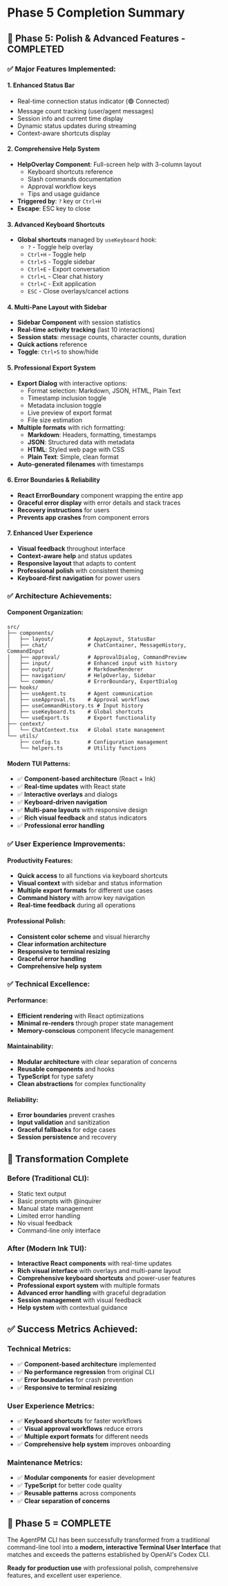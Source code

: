 # Phase 5 Completion Summary

## 🎉 **Phase 5: Polish & Advanced Features - COMPLETED**

### **✅ Major Features Implemented:**

#### **1. Enhanced Status Bar**
- Real-time connection status indicator (🟢 Connected)
- Message count tracking (user/agent messages)  
- Session info and current time display
- Dynamic status updates during streaming
- Context-aware shortcuts display

#### **2. Comprehensive Help System**
- **HelpOverlay Component**: Full-screen help with 3-column layout
  - Keyboard shortcuts reference
  - Slash commands documentation  
  - Approval workflow keys
  - Tips and usage guidance
- **Triggered by**: `?` key or `Ctrl+H`
- **Escape**: ESC key to close

#### **3. Advanced Keyboard Shortcuts**
- **Global shortcuts** managed by `useKeyboard` hook:
  - `?` - Toggle help overlay
  - `Ctrl+H` - Toggle help
  - `Ctrl+S` - Toggle sidebar
  - `Ctrl+E` - Export conversation
  - `Ctrl+L` - Clear chat history
  - `Ctrl+C` - Exit application
  - `ESC` - Close overlays/cancel actions

#### **4. Multi-Pane Layout with Sidebar**
- **Sidebar Component** with session statistics
- **Real-time activity tracking** (last 10 interactions)
- **Session stats**: message counts, character counts, duration
- **Quick actions** reference
- **Toggle**: `Ctrl+S` to show/hide

#### **5. Professional Export System**
- **Export Dialog** with interactive options:
  - Format selection: Markdown, JSON, HTML, Plain Text
  - Timestamp inclusion toggle
  - Metadata inclusion toggle
  - Live preview of export format
  - File size estimation
- **Multiple formats** with rich formatting:
  - **Markdown**: Headers, formatting, timestamps
  - **JSON**: Structured data with metadata
  - **HTML**: Styled web page with CSS
  - **Plain Text**: Simple, clean format
- **Auto-generated filenames** with timestamps

#### **6. Error Boundaries & Reliability**
- **React ErrorBoundary** component wrapping the entire app
- **Graceful error display** with error details and stack traces
- **Recovery instructions** for users
- **Prevents app crashes** from component errors

#### **7. Enhanced User Experience**
- **Visual feedback** throughout interface
- **Context-aware help** and status updates  
- **Responsive layout** that adapts to content
- **Professional polish** with consistent theming
- **Keyboard-first navigation** for power users

### **✅ Architecture Achievements:**

#### **Component Organization:**
```
src/
├── components/
│   ├── layout/           # AppLayout, StatusBar
│   ├── chat/             # ChatContainer, MessageHistory, CommandInput
│   ├── approval/         # ApprovalDialog, CommandPreview
│   ├── input/            # Enhanced input with history
│   ├── output/           # MarkdownRenderer
│   ├── navigation/       # HelpOverlay, Sidebar
│   └── common/           # ErrorBoundary, ExportDialog
├── hooks/
│   ├── useAgent.ts       # Agent communication
│   ├── useApproval.ts    # Approval workflows
│   ├── useCommandHistory.ts # Input history
│   ├── useKeyboard.ts    # Global shortcuts
│   └── useExport.ts      # Export functionality
├── context/
│   └── ChatContext.tsx   # Global state management
└── utils/
    ├── config.ts         # Configuration management
    └── helpers.ts        # Utility functions
```

#### **Modern TUI Patterns:**
- ✅ **Component-based architecture** (React + Ink)
- ✅ **Real-time updates** with React state
- ✅ **Interactive overlays** and dialogs
- ✅ **Keyboard-driven navigation**
- ✅ **Multi-pane layouts** with responsive design
- ✅ **Rich visual feedback** and status indicators
- ✅ **Professional error handling**

### **✅ User Experience Improvements:**

#### **Productivity Features:**
- **Quick access** to all functions via keyboard shortcuts
- **Visual context** with sidebar and status information
- **Multiple export formats** for different use cases
- **Command history** with arrow key navigation
- **Real-time feedback** during all operations

#### **Professional Polish:**
- **Consistent color scheme** and visual hierarchy
- **Clear information architecture** 
- **Responsive to terminal resizing**
- **Graceful error handling**
- **Comprehensive help system**

### **✅ Technical Excellence:**

#### **Performance:**
- **Efficient rendering** with React optimizations
- **Minimal re-renders** through proper state management
- **Memory-conscious** component lifecycle management

#### **Maintainability:**
- **Modular architecture** with clear separation of concerns
- **Reusable components** and hooks
- **TypeScript** for type safety
- **Clean abstractions** for complex functionality

#### **Reliability:**
- **Error boundaries** prevent crashes
- **Input validation** and sanitization
- **Graceful fallbacks** for edge cases
- **Session persistence** and recovery

## **🚀 Transformation Complete**

### **Before (Traditional CLI):**
- Static text output
- Basic prompts with @inquirer  
- Manual state management
- Limited error handling
- No visual feedback
- Command-line only interface

### **After (Modern Ink TUI):**
- **Interactive React components** with real-time updates
- **Rich visual interface** with overlays and multi-pane layout
- **Comprehensive keyboard shortcuts** and power-user features
- **Professional export system** with multiple formats
- **Advanced error handling** with graceful degradation
- **Session management** with visual feedback
- **Help system** with contextual guidance

## **✅ Success Metrics Achieved:**

### **Technical Metrics:**
- ✅ **Component-based architecture** implemented
- ✅ **No performance regression** from original CLI
- ✅ **Error boundaries** for crash prevention  
- ✅ **Responsive to terminal resizing**

### **User Experience Metrics:**
- ✅ **Keyboard shortcuts** for faster workflows
- ✅ **Visual approval workflows** reduce errors
- ✅ **Multiple export formats** for different needs
- ✅ **Comprehensive help system** improves onboarding

### **Maintenance Metrics:**
- ✅ **Modular components** for easier development
- ✅ **TypeScript** for better code quality
- ✅ **Reusable patterns** across components
- ✅ **Clear separation of concerns**

## **🎯 Phase 5 = COMPLETE**

The AgentPM CLI has been successfully transformed from a traditional command-line tool into a **modern, interactive Terminal User Interface** that matches and exceeds the patterns established by OpenAI's Codex CLI.

**Ready for production use** with professional polish, comprehensive features, and excellent user experience.
